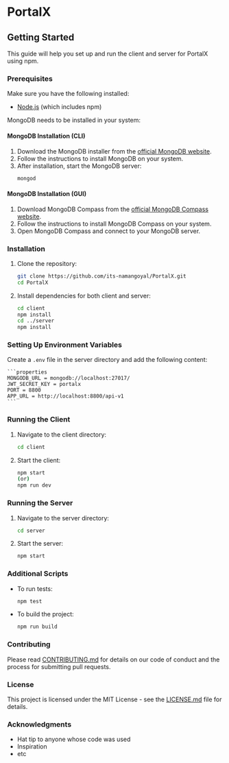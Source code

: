 # PortalX

## Getting Started

This guide will help you set up and run the client and server for PortalX using npm.

### Prerequisites

Make sure you have the following installed:
- [Node.js](https://nodejs.org/) (which includes npm)

MongoDB needs to be installed in your system:

#### MongoDB Installation (CLI)

1. Download the MongoDB installer from the [official MongoDB website](https://www.mongodb.com/try/download/community).
2. Follow the instructions to install MongoDB on your system.
3. After installation, start the MongoDB server:
    ```sh
    mongod
    ```

#### MongoDB Installation (GUI)

1. Download MongoDB Compass from the [official MongoDB Compass website](https://www.mongodb.com/try/download/compass).
2. Follow the instructions to install MongoDB Compass on your system.
3. Open MongoDB Compass and connect to your MongoDB server.

### Installation

1. Clone the repository:
    ```sh
    git clone https://github.com/its-namangoyal/PortalX.git
    cd PortalX
    ```

2. Install dependencies for both client and server:
    ```sh
    cd client
    npm install
    cd ../server
    npm install
    ```

### Setting Up Environment Variables

Create a `.env` file in the server directory and add the following content:

    ```properties
    MONGODB_URL = mongodb://localhost:27017/
    JWT_SECRET_KEY = portalx
    PORT = 8800
    APP_URL = http://localhost:8800/api-v1
    ```

### Running the Client

1. Navigate to the client directory:
    ```sh
    cd client
    ```

2. Start the client:
    ```sh
    npm start
    (or)
    npm run dev
    ```

### Running the Server

1. Navigate to the server directory:
    ```sh
    cd server
    ```

2. Start the server:
    ```sh
    npm start
    ```

### Additional Scripts

- To run tests:
    ```sh
    npm test
    ```

- To build the project:
    ```sh
    npm run build
    ```

### Contributing

Please read [CONTRIBUTING.md](CONTRIBUTING.md) for details on our code of conduct and the process for submitting pull requests.

### License

This project is licensed under the MIT License - see the [LICENSE.md](LICENSE.md) file for details.

### Acknowledgments

- Hat tip to anyone whose code was used
- Inspiration
- etc